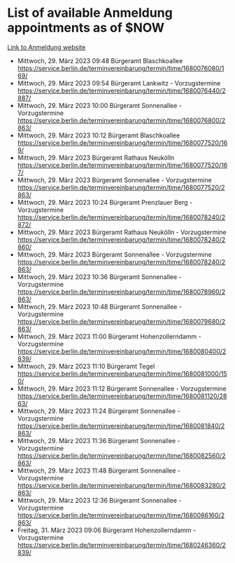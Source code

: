 # List of available Anmeldung appointments as of $NOW
[Link to Anmeldung website](https://service.berlin.de/terminvereinbarung/termin/tag.php?termin=1&anliegen[]=120686&dienstleisterlist=122210,122217,327316,122219,327312,122227,327314,122231,327346,122243,327348,122254,122252,329742,122260,329745,122262,329748,122271,327278,122273,327274,122277,327276,330436,122280,327294,122282,327290,122284,327292,122291,327270,122285,327266,122286,327264,122296,327268,150230,329760,122297,327286,122294,327284,122312,329763,122314,329775,122304,327330,122311,327334,122309,327332,317869,122281,327352,122279,329772,122283,122276,327324,122274,327326,122267,329766,122246,327318,122251,327320,122257,327322,122208,327298,122226,327300&herkunft=http%3A%2F%2Fservice.berlin.de%2Fdienstleistung%2F120686%2F)
- Mittwoch, 29. März 2023 09:48 Bürgeramt Blaschkoallee https://service.berlin.de/terminvereinbarung/termin/time/1680076080/169/
- Mittwoch, 29. März 2023 09:54 Bürgeramt Lankwitz - Vorzugstermine https://service.berlin.de/terminvereinbarung/termin/time/1680076440/2887/
- Mittwoch, 29. März 2023 10:00 Bürgeramt Sonnenallee - Vorzugstermine https://service.berlin.de/terminvereinbarung/termin/time/1680076800/2863/
- Mittwoch, 29. März 2023 10:12 Bürgeramt Blaschkoallee https://service.berlin.de/terminvereinbarung/termin/time/1680077520/169/
- Mittwoch, 29. März 2023  Bürgeramt Rathaus Neukölln https://service.berlin.de/terminvereinbarung/termin/time/1680077520/167/
- Mittwoch, 29. März 2023  Bürgeramt Sonnenallee - Vorzugstermine https://service.berlin.de/terminvereinbarung/termin/time/1680077520/2863/
- Mittwoch, 29. März 2023 10:24 Bürgeramt Prenzlauer Berg - Vorzugstermine https://service.berlin.de/terminvereinbarung/termin/time/1680078240/2872/
- Mittwoch, 29. März 2023  Bürgeramt Rathaus Neukölln - Vorzugstermine https://service.berlin.de/terminvereinbarung/termin/time/1680078240/2860/
- Mittwoch, 29. März 2023  Bürgeramt Sonnenallee - Vorzugstermine https://service.berlin.de/terminvereinbarung/termin/time/1680078240/2863/
- Mittwoch, 29. März 2023 10:36 Bürgeramt Sonnenallee - Vorzugstermine https://service.berlin.de/terminvereinbarung/termin/time/1680078960/2863/
- Mittwoch, 29. März 2023 10:48 Bürgeramt Sonnenallee - Vorzugstermine https://service.berlin.de/terminvereinbarung/termin/time/1680079680/2863/
- Mittwoch, 29. März 2023 11:00 Bürgeramt Hohenzollerndamm - Vorzugstermine https://service.berlin.de/terminvereinbarung/termin/time/1680080400/2839/
- Mittwoch, 29. März 2023 11:10 Bürgeramt Tegel https://service.berlin.de/terminvereinbarung/termin/time/1680081000/150/
- Mittwoch, 29. März 2023 11:12 Bürgeramt Sonnenallee - Vorzugstermine https://service.berlin.de/terminvereinbarung/termin/time/1680081120/2863/
- Mittwoch, 29. März 2023 11:24 Bürgeramt Sonnenallee - Vorzugstermine https://service.berlin.de/terminvereinbarung/termin/time/1680081840/2863/
- Mittwoch, 29. März 2023 11:36 Bürgeramt Sonnenallee - Vorzugstermine https://service.berlin.de/terminvereinbarung/termin/time/1680082560/2863/
- Mittwoch, 29. März 2023 11:48 Bürgeramt Sonnenallee - Vorzugstermine https://service.berlin.de/terminvereinbarung/termin/time/1680083280/2863/
- Mittwoch, 29. März 2023 12:36 Bürgeramt Sonnenallee - Vorzugstermine https://service.berlin.de/terminvereinbarung/termin/time/1680086160/2863/
- Freitag, 31. März 2023 09:06 Bürgeramt Hohenzollerndamm - Vorzugstermine https://service.berlin.de/terminvereinbarung/termin/time/1680246360/2839/
